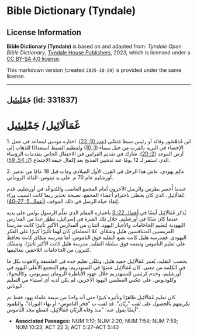 # Bible Dictionary (Tyndale)

## License Information

**Bible Dictionary (Tyndale)** is based on and adapted from: _Tyndale Open Bible Dictionary_, [Tyndale House Publishers](https://tyndaleopenresources.com/), 2023, which is licensed under a [CC BY-SA 4.0 license](https://creativecommons.org/licenses/by-sa/4.0/legalcode.en).

This markdown version (created `2025-10-20`) is provided under the same license.



--------------------------------

## جَمْلِيئِيل (id: 331837)

غَمَالَائِيل/ جَمْلِيئِيل
=========================

1\. ابن فَدَهْصُور وقائد أو رئيس سبط مَنَسَّى ([عدد 10: 23](https://ref.ly/Num10:23)). اختاره موسى ليساعد في عمل الإحصاء في البرية بالقرب من جبل سيناء ([1: 10](https://ref.ly/Num1:10)) ولتنظيم السبط استعدادًا للذهاب إلى أرض الموعد ([2: 20](https://ref.ly/Num2:20)). شارك في تقديم القرابين في الاحتفال الخاص بتقدمات الرؤساء الذي استمر لـ 12 يومًا عند تدشين المذبح بعد إكمال خيمة الاجتماع ([7: 54، 59](https://ref.ly/Num7:54)).

2\. عالِم يهودي. عاش هذا الرجل في القرن الأول الميلادي ومات قبل 18 عامًا من تدمير أورشليم عام 70 م. على يد تيتوس، القائد الروماني.

عندما أُحضر بطرس والرسل الآخرون أمام المجمع الغاضب والمُتوعِّد في أورشليم، قدم غَمَالَائِيل، الذي كان يحظى باحترام أعضاء المجمع، نصيحة تحذير ربما كانت السبب وراء إنقاذ حياة الرسل في ذلك الموقف ([أعمال 5: 27–40](https://ref.ly/Acts5:27-Acts5:40)).

يُذكر غَمَالَائِيل أيضًا في [أعمال 22: 3](https://ref.ly/Acts22:3) باعتباره المعلم الذي تعلَّم الرسول بولس على يديه عندما كان شابًا في أورشليم. خلال تلك الفترة في إسرائيل، تطوَّر عددٌ من المدارس اليهودية لتعليم الحاخامات والأحبار اليهود. اثنتان من المدارس الأكبر تأثيرًا كانت مدرستا الفريسيين المتنافسين هليل وشمّاي. كلا المعلمان كان لهما تأثيرًا كبيرًا على الفكر اليهودي. فمدرسة هليل كانت تضع التقليد فوق الناموس. أما مدرسة شمّاي كانت تحافظ على تعليم الناموس وتضعه فوق سلطة التقليد. مدرسة هليل كانت الأكبر تأثيرًا، وتمسَّك كثيرون من الحاخامات اللاحقين بتعاليمها.

بحسب التقليد، يُعتبر غَمَالَائِيل حفيد هليل، وتلقّى تعليم جده في الفلسفة والاهوت بكل ما في الكلمة من معنى. كان غَمَالَائِيل عضوًا في السنهدريم، وهو المجمع الأعلى لليهود في أورشليم، وخدم كرئيس للسنهدريم خلال عهود الأباطرة الرومان تيبيريوس، وكاليجولا، وكلوديوس. على عكس المعلمين اليهود الآخرين، لم يكن لديه أي استياء من التعليم اليوناني.

كان تعليم غَمَالَائِيل ظاهرًا وتأثيره كبيرًا حتى أنه واحدٌ من سبعة علماء يهود فقط تم تكريمهم بالحصول على لقب "ربّان". قد لقب ب "فخر الناموس\- أو بهاء التوراة". والتلمود أيضًا يقول عنه: "منذ وفاة الربّان غَمَالَائِيل، انقطع مجد الناموس".

* **Associated Passages:** NUM 1:10; NUM 2:20; NUM 7:54; NUM 7:59; NUM 10:23; ACT 22:3; ACT 5:27–ACT 5:40

